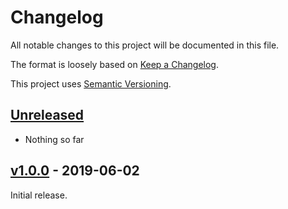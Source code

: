 # Changelog
All notable changes to this project will be documented in this file.

The format is loosely based on [Keep a Changelog](https://keepachangelog.com/en/1.0.0/).

This project uses [Semantic Versioning](https://semver.org/spec/v2.0.0.html).

## [Unreleased]
- Nothing so far

## [v1.0.0] - 2019-06-02

Initial release.

[Unreleased]: https://github.com/fgrosse/go-home/compare/v1.0.0...HEAD
[v1.0.0]: https://github.com/fgrosse/go-home/releases/tag/v1.0.0
